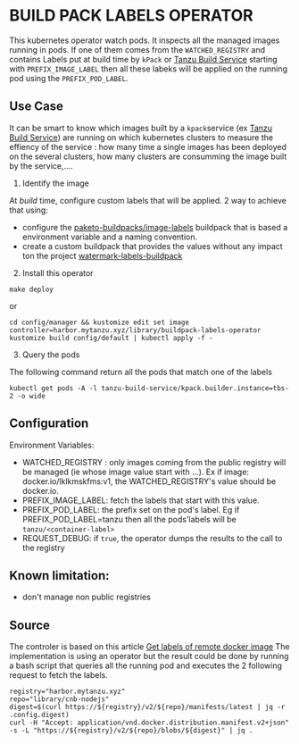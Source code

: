 # BUILD PACK LABELS OPERATOR

This kubernetes operator watch pods. It inspects all the managed images running in pods. If one of them comes from the `WATCHED_REGISTRY` and contains Labels put at build time by `kPack` or [Tanzu Build Service](https://tanzu.vmware.com/build-service) starting with `PREFIX_IMAGE_LABEL` then all these labeks will be applied on the running pod using the `PREFIX_POD_LABEL`.

## Use Case

It can be smart to know which images built by a `kpack`service (ex [Tanzu Build Service](https://tanzu.vmware.com/build-service)) are running on which kubernetes clusters to measure the effiency of the service : how many time a single images has been deployed on the several clusters, how many clusters are consumming the image built by the service,....

1. Identify the image

At *build* time, configure custom labels that will be applied. 2 way to achieve that using: 
* configure the [paketo-buildpacks/image-labels](https://github.com/paketo-buildpacks/image-labels) buildpack that is based a environment variable and a naming convention.
* create a custom buildpack that provides the values without any impact ton the project  [watermark-labels-buildpack](https://github.com/bmoussaud/watermark-labels-buildpack)

2. Install this operator

````
make deploy
````

or 

````
cd config/manager && kustomize edit set image controller=harbor.mytanzu.xyz/library/buildpack-labels-operator
kustomize build config/default | kubectl apply -f -
````

3. Query the pods

The following command return all the pods that match one of the labels

````
kubectl get pods -A -l tanzu-build-service/kpack.builder.instance=tbs-2 -o wide
````


## Configuration

Environment Variables:
* WATCHED_REGISTRY : only images coming from the public registry will be managed (ie whose image value start with ...). Ex if image: docker.io/lklkmskfms:v1, the WATCHED_REGISTRY's value should be docker.io.
* PREFIX_IMAGE_LABEL: fetch the labels that start with this value.
* PREFIX_POD_LABEL: the prefix set on the pod's label. Eg if PREFIX_POD_LABEL=tanzu then all the pods'labels will be `tanzu/<container-label>`
* REQUEST_DEBUG: if `true`, the operator dumps the results to the call to the registry

## Known limitation:

* don't manage non public registries

## Source

The controler is based on this article [Get labels of remote docker image](https://stackoverflow.com/questions/62600611/get-labels-of-remote-docker-image)
The implementation is using an operator but the result could be done by running a bash script that queries all the running pod and executes the 2 following request to fetch the labels.

```
registry="harbor.mytanzu.xyz"
repo="library/cnb-nodejs"
digest=$(curl https://${registry}/v2/${repo}/manifests/latest | jq -r .config.digest)
curl -H "Accept: application/vnd.docker.distribution.manifest.v2+json"  -s -L "https://${registry}/v2/${repo}/blobs/${digest}" | jq .
````
